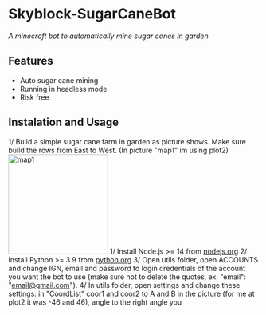 # Skyblock-SugarCaneBot
*A minecraft bot to automatically mine sugar canes in garden.*

## Features
* Auto sugar cane mining
* Running in headless mode
* Risk free

## Instalation and Usage
1/ Build a simple sugar cane farm in garden as picture shows. Make sure build the rows from East to West. (In picture "map1" im using plot2)
<img src="https://github-production-user-asset-6210df.s3.amazonaws.com/99589691/250656803-2d15df36-e8a9-4d4a-8e2b-1c674d83fed7.png" alt="map1" width="200">
1/ Install Node.js >= 14 from [nodejs.org](https://nodejs.org/)
2/ Install Python >= 3.9 from [python.org](https://www.python.org/downloads/)
3/ Open utils folder, open ACCOUNTS and change IGN, email and password to login credentials of the account you want the bot to use (make sure not to delete the quotes, ex: "email": "email@gmail.com").
4/ In utils folder, open settings and change these settings: in "CoordList" coor1 and coor2 to A and B in the picture (for me at plot2 it was -46 and 46), angle to the right angle you 
